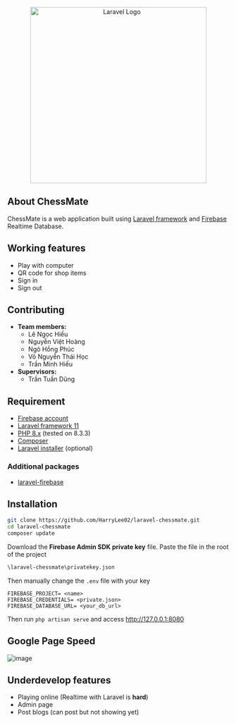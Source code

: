 <p align="center"><a href="https://laravel.com" target="_blank"><img src="https://raw.githubusercontent.com/laravel/art/master/logo-lockup/5%20SVG/2%20CMYK/1%20Full%20Color/laravel-logolockup-cmyk-red.svg" width="400" alt="Laravel Logo"></a></p>


## About ChessMate

ChessMate is a web application built using [Laravel framework](https://laravel.com/docs/11.x/) and [Firebase](https://firebase.google.com/) Realtime Database.
## Working features
- Play with computer
- QR code for shop items
- Sign in
- Sign out
## Contributing
- **Team members:**
    - Lê Ngọc Hiếu
    - Nguyễn Việt Hoàng 
    - Ngô Hồng Phúc
    - Võ Nguyễn Thái Học
    - Trần Minh Hiếu
- **Supervisors:**
    - Trần Tuấn Dũng
## Requirement
- [Firebase account](https://firebase.google.com/)
- [Laravel framework 11](https://laravel.com/docs/11.x/)
- [PHP 8.x](https://www.php.net/downloads.php) (tested on 8.3.3)
- [Composer](https://getcomposer.org/download/)
- [Laravel installer](https://github.com/laravel/installer) (optional)
### Additional packages
- [laravel-firebase](https://github.com/kreait/laravel-firebase#configuration)
## Installation
```bash
git clone https://github.com/HarryLee02/laravel-chessmate.git
cd laravel-chessmate
composer update
```
Download the **Firebase Admin SDK private key** file.
Paste the file in the root of the project
```bash
\laravel-chessmate\privatekey.json
```
Then manually change the `.env` file with your key 
```
FIREBASE_PROJECT= <name>
FIREBASE_CREDENTIALS= <private.json>
FIREBASE_DATABASE_URL= <your_db_url>
```
Then run `php artisan serve` and access http://127.0.0.1:8080

## Google Page Speed
![image](https://i.ibb.co/n8sLj6h/gg-pagespeed.png)

## Underdevelop features
- Playing online (Realtime with Laravel is **hard**)
- Admin page
- Post blogs (can post but not showing yet)
